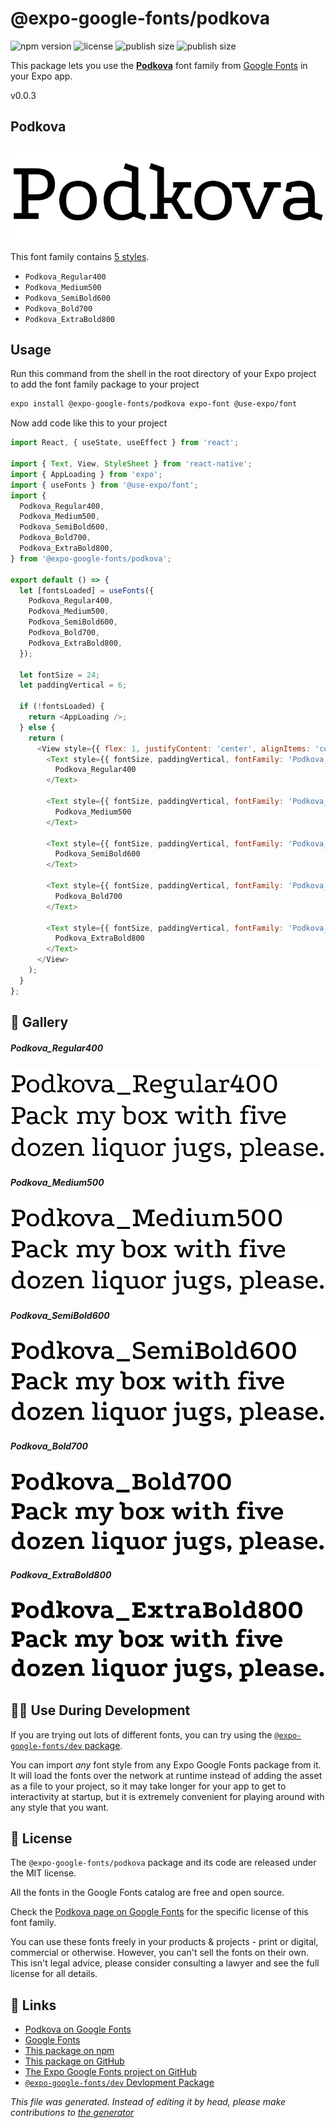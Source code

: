 # @expo-google-fonts/podkova

![npm version](https://flat.badgen.net/npm/v/@expo-google-fonts/podkova)
![license](https://flat.badgen.net/github/license/expo/google-fonts)
![publish size](https://flat.badgen.net/packagephobia/install/@expo-google-fonts/podkova)
![publish size](https://flat.badgen.net/packagephobia/publish/@expo-google-fonts/podkova)

This package lets you use the [**Podkova**](https://fonts.google.com/specimen/Podkova) font family from [Google Fonts](https://fonts.google.com/) in your Expo app.

v0.0.3

## Podkova

![Podkova](./font-family.png)

This font family contains [5 styles](#gallery).

- `Podkova_Regular400`
- `Podkova_Medium500`
- `Podkova_SemiBold600`
- `Podkova_Bold700`
- `Podkova_ExtraBold800`

## Usage

Run this command from the shell in the root directory of your Expo project to add the font family package to your project
```sh
expo install @expo-google-fonts/podkova expo-font @use-expo/font
```

Now add code like this to your project
```js
import React, { useState, useEffect } from 'react';

import { Text, View, StyleSheet } from 'react-native';
import { AppLoading } from 'expo';
import { useFonts } from '@use-expo/font';
import {
  Podkova_Regular400,
  Podkova_Medium500,
  Podkova_SemiBold600,
  Podkova_Bold700,
  Podkova_ExtraBold800,
} from '@expo-google-fonts/podkova';

export default () => {
  let [fontsLoaded] = useFonts({
    Podkova_Regular400,
    Podkova_Medium500,
    Podkova_SemiBold600,
    Podkova_Bold700,
    Podkova_ExtraBold800,
  });

  let fontSize = 24;
  let paddingVertical = 6;

  if (!fontsLoaded) {
    return <AppLoading />;
  } else {
    return (
      <View style={{ flex: 1, justifyContent: 'center', alignItems: 'center' }}>
        <Text style={{ fontSize, paddingVertical, fontFamily: 'Podkova_Regular400' }}>
          Podkova_Regular400
        </Text>

        <Text style={{ fontSize, paddingVertical, fontFamily: 'Podkova_Medium500' }}>
          Podkova_Medium500
        </Text>

        <Text style={{ fontSize, paddingVertical, fontFamily: 'Podkova_SemiBold600' }}>
          Podkova_SemiBold600
        </Text>

        <Text style={{ fontSize, paddingVertical, fontFamily: 'Podkova_Bold700' }}>
          Podkova_Bold700
        </Text>

        <Text style={{ fontSize, paddingVertical, fontFamily: 'Podkova_ExtraBold800' }}>
          Podkova_ExtraBold800
        </Text>
      </View>
    );
  }
};

```

## 🔡 Gallery

##### Podkova_Regular400
![Podkova_Regular400](./0add25e02638273bd9b4fcf35c8b76256a3a4e03952c161c48592fae22c5fc34.ttf.png)

##### Podkova_Medium500
![Podkova_Medium500](./3f02b4ccaed0ce6f2b29a1a9a6a7d4277651708435bc6f85466d43b1f7946980.ttf.png)

##### Podkova_SemiBold600
![Podkova_SemiBold600](./0cc312c8ebd6612b3c99e662d435f1299506dd87fe2eda68b3a99a77910ff84b.ttf.png)

##### Podkova_Bold700
![Podkova_Bold700](./18a450ac10399ddda8864f93d96f61b5d636d2d450b6ce5b67ed4247c24b8fb4.ttf.png)

##### Podkova_ExtraBold800
![Podkova_ExtraBold800](./f608ec4d8cd807e20ea8e24c392d1d2a7480b32148f5ad72b5c133b6f630b8f6.ttf.png)


## 👩‍💻 Use During Development

If you are trying out lots of different fonts, you can try using the [`@expo-google-fonts/dev` package](https://github.com/expo/google-fonts/tree/master/font-packages/dev#readme).

You can import *any* font style from any Expo Google Fonts package from it. It will load the fonts
over the network at runtime instead of adding the asset as a file to your project, so it may take longer
for your app to get to interactivity at startup, but it is extremely convenient
for playing around with any style that you want.

## 📖 License

The `@expo-google-fonts/podkova` package and its code are released under the MIT license.

All the fonts in the Google Fonts catalog are free and open source.

Check the [Podkova page on Google Fonts](https://fonts.google.com/specimen/Podkova) for the specific license of this font family.

You can use these fonts freely in your products & projects - print or digital, commercial or otherwise. However, you can't sell the fonts on their own. This isn't legal advice, please consider consulting a lawyer and see the full license for all details.

## 🔗 Links

- [Podkova on Google Fonts](https://fonts.google.com/specimen/Podkova)
- [Google Fonts](https://fonts.google.com/)
- [This package on npm](https://www.npmjs.com/package/@expo-google-fonts/podkova)
- [This package on GitHub](https://github.com/expo/google-fonts/tree/master/font-packages/podkova)
- [The Expo Google Fonts project on GitHub](https://github.com/expo/google-fonts)
- [`@expo-google-fonts/dev` Devlopment Package](https://github.com/expo/google-fonts/tree/master/font-packages/dev)


*This file was generated. Instead of editing it by head, please make contributions to [the generator](https://github.com/expo/google-fonts/tree/master/packages/generator)*
